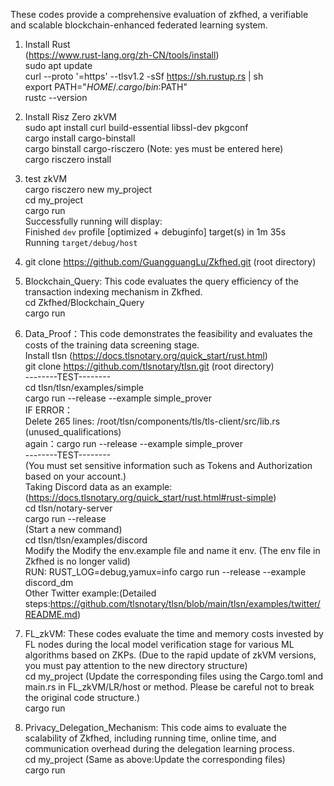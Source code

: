These codes provide a comprehensive evaluation of zkfhed,  a verifiable and scalable blockchain-enhanced federated learning system.

1. Install Rust  
(https://www.rust-lang.org/zh-CN/tools/install)  
sudo apt update  
curl --proto '=https' --tlsv1.2 -sSf https://sh.rustup.rs | sh  
export PATH="$HOME/.cargo/bin:$PATH"  
rustc --version  

2. Install Risz Zero zkVM  
sudo apt install curl build-essential libssl-dev pkgconf  
cargo install cargo-binstall  
cargo binstall cargo-risczero    (Note: yes must be entered here)    
cargo risczero install  
 
3. test zkVM  
cargo risczero new my_project  
cd my_project  
cargo run  
Successfully running will display:    
    Finished `dev` profile [optimized + debuginfo] target(s) in 1m 35s  
    Running `target/debug/host`  

4. git clone https://github.com/GuangguangLu/Zkfhed.git  (root directory)  

5. Blockchain_Query: This code evaluates the query efficiency of the transaction indexing mechanism in Zkfhed.  
cd Zkfhed/Blockchain_Query  
cargo run

6. Data_Proof：This code demonstrates the feasibility and evaluates the costs of the training data screening stage.  
Install tlsn (https://docs.tlsnotary.org/quick_start/rust.html)     
git clone https://github.com/tlsnotary/tlsn.git  (root directory)  
--------TEST--------  
cd tlsn/tlsn/examples/simple  
cargo run --release --example simple_prover  
IF ERROR：  
Delete 265 lines: /root/tlsn/components/tls/tls-client/src/lib.rs  (unused_qualifications)  
again：cargo run --release --example simple_prover  
--------TEST--------  
(You must set sensitive information such as Tokens and Authorization based on your account.)  
Taking Discord data as an example:(https://docs.tlsnotary.org/quick_start/rust.html#rust-simple)  
cd tlsn/notary-server  
cargo run --release  
(Start a new command)  
cd tlsn/tlsn/examples/discord  
Modify the Modify the env.example file and name it env. (The env file in Zkfhed is no longer valid)  
RUN: RUST_LOG=debug,yamux=info cargo run --release --example discord_dm  
Other Twitter example:(Detailed steps:https://github.com/tlsnotary/tlsn/blob/main/tlsn/examples/twitter/README.md)  

7. FL_zkVM: These codes evaluate the time and memory costs invested by FL nodes during the local model verification stage for various ML algorithms based on ZKPs.
(Due to the rapid update of zkVM versions, you must pay attention to the new directory structure)  
cd my_project
(Update the corresponding files using the Cargo.toml and main.rs in FL_zkVM/LR/host or method. Please be careful not to break the original code structure.)  
cargo run

8. Privacy_Delegation_Mechanism: This code aims to evaluate the scalability of Zkfhed, including running time, online time, and communication overhead during the delegation learning process.  
cd my_project
(Same as above:Update the corresponding files)  
cargo run


